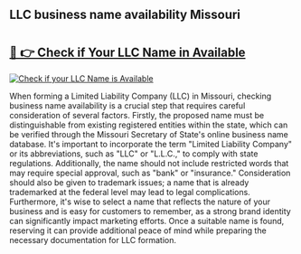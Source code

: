 ## LLC business name availability Missouri 

# <h2><a href="http://shrsl.com/4unio">🔗 👉 Check if Your LLC Name in Available</a></h2>

[![Check if your LLC Name is Available](https://llcbible.com/name-availability-button.jpg)](http://shrsl.com/4unio)

When forming a Limited Liability Company (LLC) in Missouri, checking business name availability is a crucial step that requires careful consideration of several factors. Firstly, the proposed name must be distinguishable from existing registered entities within the state, which can be verified through the Missouri Secretary of State's online business name database. It's important to incorporate the term "Limited Liability Company" or its abbreviations, such as "LLC" or "L.L.C.," to comply with state regulations. Additionally, the name should not include restricted words that may require special approval, such as "bank" or "insurance." Consideration should also be given to trademark issues; a name that is already trademarked at the federal level may lead to legal complications. Furthermore, it's wise to select a name that reflects the nature of your business and is easy for customers to remember, as a strong brand identity can significantly impact marketing efforts. Once a suitable name is found, reserving it can provide additional peace of mind while preparing the necessary documentation for LLC formation.